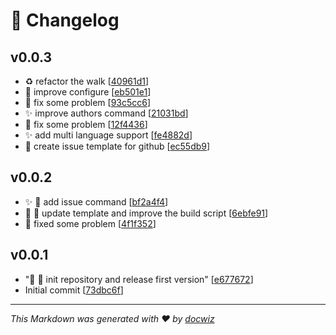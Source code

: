 # 📜 Changelog

## v0.0.3
- ♻️  refactor the walk [[40961d1](https://github.com/Ansurfen/docwiz/commit/40961d16cf3d64011208d9c7712e82c6a3823392)]
- 🔧 improve configure [[eb501e1](https://github.com/Ansurfen/docwiz/commit/eb501e1cb6fcb74f0dd13e2323ea7d272e997f83)]
- 🐛 fix some problem [[93c5cc6](https://github.com/Ansurfen/docwiz/commit/93c5cc6f3c7d2b9e8ee8dc5f930880092b2f1863)]
- ✨ improve authors command [[21031bd](https://github.com/Ansurfen/docwiz/commit/21031bd534788300927b1825346f52600c517efb)]
- 🐛 fix some problem [[12f4436](https://github.com/Ansurfen/docwiz/commit/12f4436f8a8de2c8d4e5d251641d2c21945e6dd6)]
- ✨ add multi language support [[fe4882d](https://github.com/Ansurfen/docwiz/commit/fe4882d6bb4ee53fdaec6b5118a2a28650c2eeda)]
- 🐛 create issue template for github [[ec55db9](https://github.com/Ansurfen/docwiz/commit/ec55db927436617b5fdf7284ef4ebe4d7eefcf8b)]

## v0.0.2
- ✨ 🐛 add issue command [[bf2a4f4](https://github.com/Ansurfen/docwiz/commit/bf2a4f49533ec43bff944a5da16fee3e74953f00)]
- 🔨 📝 update template and improve the build script [[6ebfe91](https://github.com/Ansurfen/docwiz/commit/6ebfe91c8c3918e2151623e9b3ff64c3b5979a72)]
- 🐛 fixed some problem [[4f1f352](https://github.com/Ansurfen/docwiz/commit/4f1f352128a60b60d6252dfdd00d25be94e3065b)]

## v0.0.1
- "🎉 🚀 init repository and release first version" [[e677672](https://github.com/Ansurfen/docwiz/commit/e677672c84fd0bb183532b33e926077842855d00)]
- Initial commit [[73dbc6f](https://github.com/Ansurfen/docwiz/commit/73dbc6f118ce5313b25ae09a2df7a822206e4702)]

---

_This Markdown was generated with ❤️ by [docwiz](https://github.com/ansurfen/docwiz)_
